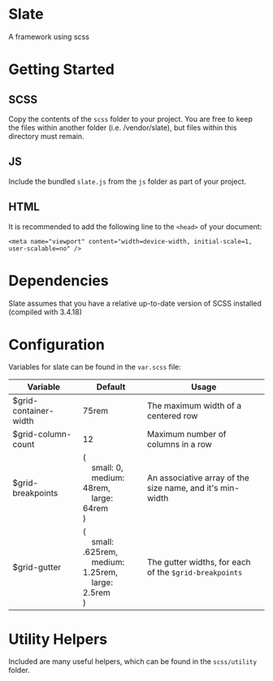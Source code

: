 # Slate
A framework using scss

# Getting Started
## SCSS
Copy the contents of the `scss` folder to your project.
You are free to keep the files within another folder (i.e. /vendor/slate), but files within this directory must remain.

## JS
Include the bundled `slate.js` from the `js` folder as part of your project.

## HTML
It is recommended to add the following line to the `<head>` of your document:

`<meta name="viewport" content="width=device-width, initial-scale=1, user-scalable=no" />`

# Dependencies
Slate assumes that you have a relative up-to-date version of SCSS installed (compiled with 3.4.18)

# Configuration
Variables for slate can be found in the `var.scss` file:

| Variable | Default | Usage |
| ---- | ---- | ---- |
| $grid-container-width | 75rem | The maximum width of a centered row |
| $grid-column-count | 12 | Maximum number of columns in a row |
| $grid-breakpoints | (<br />&nbsp;&nbsp;&nbsp;&nbsp;small: 0,<br />&nbsp;&nbsp;&nbsp;&nbsp;medium: 48rem,<br />&nbsp;&nbsp;&nbsp;&nbsp;large: 64rem<br />) | An associative array of the size name, and it's min-width |
| $grid-gutter | (<br />&nbsp;&nbsp;&nbsp;&nbsp;small: .625rem,<br />&nbsp;&nbsp;&nbsp;&nbsp;medium: 1.25rem,<br />&nbsp;&nbsp;&nbsp;&nbsp;large: 2.5rem<br />) | The gutter widths, for each of the `$grid-breakpoints`

# Utility Helpers
Included are many useful helpers, which can be found in the `scss/utility` folder.